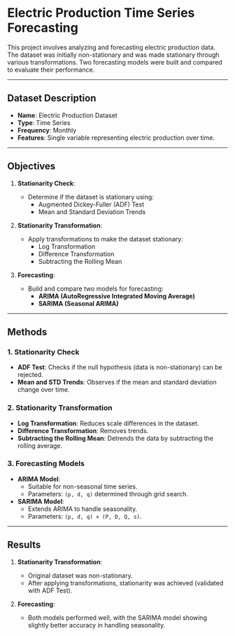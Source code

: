 # Electric Production Time Series Forecasting

This project involves analyzing and forecasting electric production data. The dataset was initially non-stationary and was made stationary through various transformations. Two forecasting models were built and compared to evaluate their performance.

---

## Dataset Description

- **Name**: Electric Production Dataset
- **Type**: Time Series
- **Frequency**: Monthly
- **Features**: Single variable representing electric production over time.

---

## Objectives

1. **Stationarity Check**:
   - Determine if the dataset is stationary using:
     - Augmented Dickey-Fuller (ADF) Test
     - Mean and Standard Deviation Trends

2. **Stationarity Transformation**:
   - Apply transformations to make the dataset stationary:
     - Log Transformation
     - Difference Transformation
     - Subtracting the Rolling Mean

3. **Forecasting**:
   - Build and compare two models for forecasting:
     - **ARIMA (AutoRegressive Integrated Moving Average)**
     - **SARIMA (Seasonal ARIMA)**

---

## Methods

### **1. Stationarity Check**
- **ADF Test**: Checks if the null hypothesis (data is non-stationary) can be rejected.
- **Mean and STD Trends**: Observes if the mean and standard deviation change over time.

### **2. Stationarity Transformation**
- **Log Transformation**: Reduces scale differences in the dataset.
- **Difference Transformation**: Removes trends.
- **Subtracting the Rolling Mean**: Detrends the data by subtracting the rolling average.

### **3. Forecasting Models**
- **ARIMA Model**:
  - Suitable for non-seasonal time series.
  - Parameters: `(p, d, q)` determined through grid search.
- **SARIMA Model**:
  - Extends ARIMA to handle seasonality.
  - Parameters: `(p, d, q) × (P, D, Q, s)`.

---

## Results

1. **Stationarity Transformation**:
   - Original dataset was non-stationary.
   - After applying transformations, stationarity was achieved (validated with ADF Test).

2. **Forecasting**:
   - Both models performed well, with the SARIMA model showing slightly better accuracy in handling seasonality.


